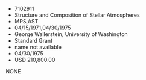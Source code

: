 * 7102911
* Structure and Composition of Stellar Atmospheres
* MPS,AST
* 04/15/1971,04/30/1975
* George Wallerstein, University of Washington
* Standard Grant
*   name not available
* 04/30/1975
* USD 210,800.00

NONE